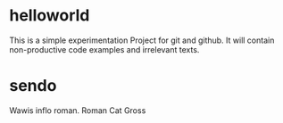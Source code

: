 # helloworld
This is a simple experimentation Project for git and github.
It will contain non-productive code examples and irrelevant texts.

# sendo
Wawis inflo roman.
Roman Cat Gross
